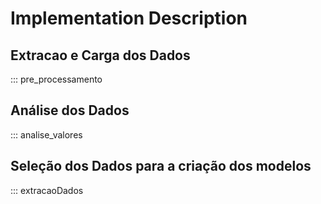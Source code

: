 # Implementation Description

## Extracao e Carga dos Dados
::: pre_processamento

## Análise dos Dados
::: analise_valores

## Seleção dos Dados para a criação dos modelos
::: extracaoDados
